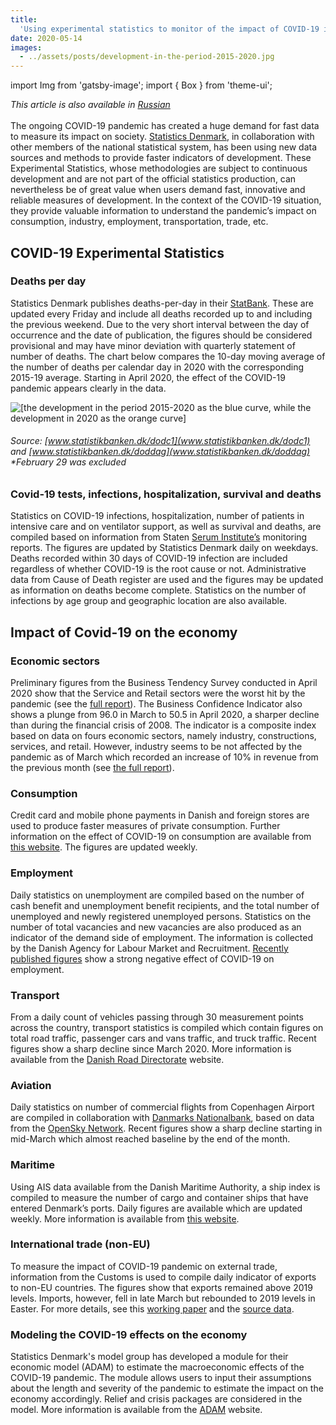 ```yaml
---
title:
  'Using experimental statistics to monitor of the impact of COVID-19 in Denmark'
date: 2020-05-14
images:
  - ../assets/posts/development-in-the-period-2015-2020.jpg
---
```


import Img from 'gatsby-image'; import { Box } from 'theme-ui';

_This article is also available in
[Russian](https://raw.githubusercontent.com/UNStats/covid-19-response/master/static/using-experimental-to-monitor-the-impact-of-covid19-in-denmark-RU.pdf)_<br/><br/>The
ongoing COVID-19 pandemic has created a huge demand for fast data to measure its
impact on society. [Statistics Denmark](https://www.dst.dk/en), in collaboration
with other members of the national statistical system, has been using new data
sources and methods to provide faster indicators of development. These
Experimental Statistics, whose methodologies are subject to continuous
development and are not part of the official statistics production, can
nevertheless be of great value when users demand fast, innovative and reliable
measures of development. In the context of the COVID-19 situation, they provide
valuable information to understand the pandemic’s impact on consumption,
industry, employment, transportation, trade, etc.

## COVID-19 Experimental Statistics

### Deaths per day

Statistics Denmark publishes deaths-per-day in their
[StatBank](https://www.statistikbanken.dk/statbank5a/default.asp?w=1280). These
are updated every Friday and include all deaths recorded up to and including the
previous weekend. Due to the very short interval between the day of occurrence
and the date of publication, the figures should be considered provisional and
may have minor deviation with quarterly statement of number of deaths. The chart
below compares the 10-day moving average of the number of deaths per calendar
day in 2020 with the corresponding 2015-19 average. Starting in April 2020, the
effect of the COVID-19 pandemic appears clearly in the data.

<Box mb={3}>
<Img
fluid={props.images[0]}
title="[The development in the number of deaths per year day]"
alt="[the development in the period 2015-2020 as the blue curve, while the development in 2020 as the orange curve]"
/>
</Box>

###### Source: [www.statistikbanken.dk/dodc1](www.statistikbanken.dk/dodc1) and [www.statistikbanken.dk/doddag](www.statistikbanken.dk/doddag) \*February 29 was excluded

### Covid-19 tests, infections, hospitalization, survival and deaths

Statistics on COVID-19 infections, hospitalization, number of patients in
intensive care and on ventilator support, as well as survival and deaths, are
compiled based on information from Staten
[Serum Institute’s](https://en.ssi.dk/) monitoring reports. The figures are
updated by Statistics Denmark daily on weekdays. Deaths recorded within 30 days
of COVID-19 infection are included regardless of whether COVID-19 is the root
cause or not. Administrative data from Cause of Death register are used and the
figures may be updated as information on deaths become complete. Statistics on
the number of infections by age group and geographic location are also
available.

## Impact of Covid-19 on the economy

### Economic sectors

Preliminary figures from the Business Tendency Survey conducted in April 2020
show that the Service and Retail sectors were the worst hit by the pandemic (see
the [full report](https://www.dst.dk/ext/formid/erhverv-covid19--pdf)). The
Business Confidence Indicator also shows a plunge from 96.0 in March to 50.5 in
April 2020, a sharper decline than during the financial crisis of 2008. The
indicator is a composite index based on data on fours economic sectors, namely
industry, constructions, services, and retail. However, industry seems to be not
affected by the pandemic as of March which recorded an increase of 10% in
revenue from the previous month (see
[the full report](https://www.dst.dk/ext/formid/industriens-omsaetning-covid19--pdf)).

### Consumption

Credit card and mobile phone payments in Danish and foreign stores are used to
produce faster measures of private consumption. Further information on the
effect of COVID-19 on consumption are available from
[this website](https://research.danskebank.com/research/#/Research/articlepreview/45e07f2f-8707-4358-a09a-5eb9b79ee03f/EN).
The figures are updated weekly.

### Employment

Daily statistics on unemployment are compiled based on the number of cash
benefit and unemployment benefit recipients, and the total number of unemployed
and newly registered unemployed persons. Statistics on the number of total
vacancies and new vacancies are also produced as an indicator of the demand side
of employment. The information is collected by the Danish Agency for Labour
Market and Recruitment.
[Recently published figures](https://jobindsats.dk/jobindsats/publikationer.aspx)
show a strong negative effect of COVID-19 on employment.

### Transport

From a daily count of vehicles passing through 30 measurement points across the
country, transport statistics is compiled which contain figures on total road
traffic, passenger cars and vans traffic, and truck traffic. Recent figures show
a sharp decline since March 2020. More information is available from the
[Danish Road Directorate](http://www.vejdirektoratet.dk/side/trafikkens-udvikling-i-tal)
website.

### Aviation

Daily statistics on number of commercial flights from Copenhagen Airport are
compiled in collaboration with
[Danmarks Nationalbank](https://www.nationalbanken.dk/en), based on data from
the [OpenSky Network](http://www.opensky-network.org/). Recent figures show a
sharp decline starting in mid-March which almost reached baseline by the end of
the month.

### Maritime

Using AIS data available from the Danish Maritime Authority, a ship index is
compiled to measure the number of cargo and container ships that have entered
Denmark’s ports. Daily figures are available which are updated weekly. More
information is available from
[this website](https://www.dst.dk/da/Statistik/emner/geografi-miljoe-og-energi/infrastruktur/havne).

### International trade (non-EU)

To measure the impact of COVID-19 pandemic on external trade, information from
the Customs is used to compile daily indicator of exports to non-EU countries.
The figures show that exports remained above 2019 levels. Imports, however, fell
in late March but rebounded to 2019 levels in Easter. For more details, see this
[working paper](https://www.dst.dk/ext/formid/varehandel-udenfor-EU-covid19--pdf)
and the
[source data](<https://www.dst.dk/ext/8169583819/0/formid/Data-Indikator-for-varehandlen-med-lande-uden-for-EU-(xlsx)--xlsx>).

### Modeling the COVID-19 effects on the economy

Statistics Denmark's model group has developed a module for their economic model
(ADAM) to estimate the macroeconomic effects of the COVID-19 pandemic. The
module allows users to input their assumptions about the length and severity of
the pandemic to estimate the impact on the economy accordingly. Relief and
crisis packages are considered in the model. More information is available from
the [ADAM](https://www.dst.dk/da/Statistik/ADAM) website.
